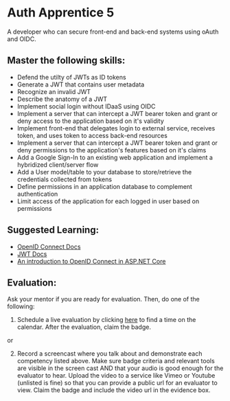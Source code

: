 # Auth Apprentice 5

A developer who can secure front-end and back-end systems using oAuth and OIDC.

## Master the following skills:

* Defend the utilty of JWTs as ID tokens
* Generate a JWT that contains user metadata
* Recognize an invalid JWT
* Describe the anatomy of a JWT
* Implement social login without IDaaS using OIDC
* Implement a server that can intercept a JWT bearer token and grant or deny access to the application based on it's validity
* Implement front-end that delegates login to external service, receives token, and uses token to access back-end resources
* Implement a server that can intercept a JWT bearer token and grant or deny permissions to the application's features based on it's claims
* Add a Google Sign-In to an existing web application and implement a hybridized client/server flow
* Add a User model/table to your database to store/retrieve the credentials collected from tokens
* Define permissions in an application database to complement authentication
* Limit access of the application for each logged in user based on permissions

## Suggested Learning:

* [OpenID Connect Docs](https://openid.net/connect/)
* [JWT Docs](https://jwt.io/)
* [An introduction to OpenID Connect in ASP.NET Core](https://andrewlock.net/an-introduction-to-openid-connect-in-asp-net-core/)


## Evaluation:

Ask your mentor if you are ready for evaluation. Then, do one of the following:

1. Schedule a live evaluation by clicking [here](http://evals.codex.academy) to find a time on the calendar. After the evaluation, claim the badge.

or

2. Record a screencast where you talk about and demonstrate each competency listed above. Make sure badge criteria and relevant tools are visible in the screen cast AND that your audio is good enough for the evaluator to hear. Upload the video to a service like Vimeo or Youtube (unlisted is fine) so that you can provide a public url for an evaluator to view. Claim the badge and include the video url in the evidence box.
